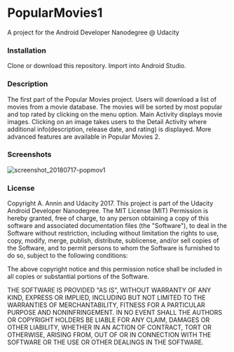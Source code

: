 # PopularMovies1
A project for the Android Developer Nanodegree @ Udacity

### **Installation**
Clone or download this repository. Import into Android Studio.

### **Description**
The first part of the Popular Movies project. Users will download a list of movies from a movie database. The movies will be sorted by most popular and top rated by clicking on the menu option. Main Activity displays movie images. Clicking on an image takes users to the Detail Activity where additional info(description, release date, and rating) is displayed. More advanced features are available in Popular Movies 2.

### **Screenshots**
![screenshot_20180717-popmov1](https://user-images.githubusercontent.com/22602021/42973576-a036475e-8b81-11e8-99c8-a264c6533360.jpg)

### **License**
Copyright A. Annin and Udacity 2017. This project is part of the Udacity Android Developer Nanodegree.
The MIT License (MIT)
Permission is hereby granted, free of charge, to any person obtaining a copy 
of this software and associated documentation files (the "Software"), to deal 
in the Software without restriction, including without limitation the rights 
to use, copy, modify, merge, publish, distribute, sublicense, and/or sell 
copies of the Software, and to permit persons to whom the Software is 
furnished to do so, subject to the following conditions: 
 
The above copyright notice and this permission notice shall be included in all 
copies or substantial portions of the Software. 
 
THE SOFTWARE IS PROVIDED "AS IS", WITHOUT WARRANTY OF ANY KIND, EXPRESS OR 
IMPLIED, INCLUDING BUT NOT LIMITED TO THE WARRANTIES OF MERCHANTABILITY, 
FITNESS FOR A PARTICULAR PURPOSE AND NONINFRINGEMENT. IN NO EVENT SHALL THE 
AUTHORS OR COPYRIGHT HOLDERS BE LIABLE FOR ANY CLAIM, DAMAGES OR OTHER 
LIABILITY, WHETHER IN AN ACTION OF CONTRACT, TORT OR OTHERWISE, ARISING FROM, 
OUT OF OR IN CONNECTION WITH THE SOFTWARE OR THE USE OR OTHER DEALINGS IN THE 
SOFTWARE. 

